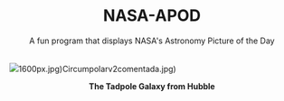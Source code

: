 <div align="center">
  <h1>
    NASA-APOD
  </h1>
</div>
  
<div align="center">
  A fun program that displays NASA's Astronomy Picture of the Day
</div>

<br>

![](https://apod.nasa.gov/apod/image/2407/TadpoleGalaxy_HubblePathak_3751.jpg)1600px.jpg)Circumpolarv2comentada.jpg)

<p align = "center">
  <b>The Tadpole Galaxy from Hubble</b>
</p>
